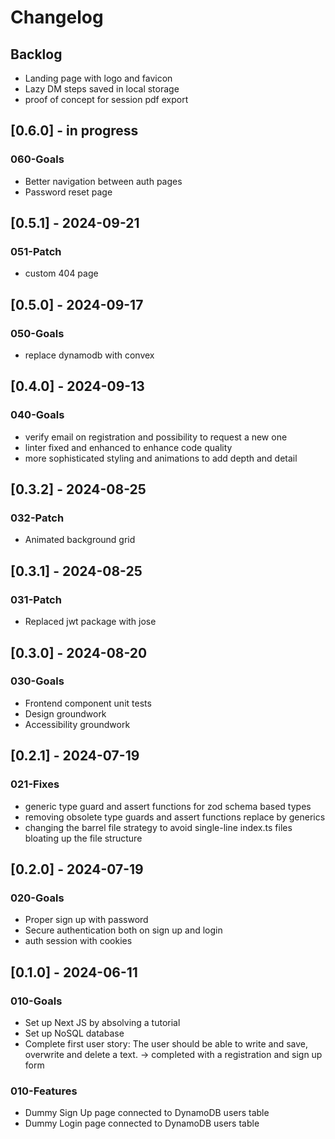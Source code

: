 # Changelog

## Backlog

- Landing page with logo and favicon
- Lazy DM steps saved in local storage
- proof of concept for session pdf export

## [0.6.0] - in progress

### 060-Goals

- Better navigation between auth pages
- Password reset page

## [0.5.1] - 2024-09-21

### 051-Patch

- custom 404 page

## [0.5.0] - 2024-09-17

### 050-Goals

- replace dynamodb with convex

## [0.4.0] - 2024-09-13

### 040-Goals

- verify email on registration and possibility to request a new one
- linter fixed and enhanced to enhance code quality
- more sophisticated styling and animations to add depth and detail

## [0.3.2] - 2024-08-25

### 032-Patch

- Animated background grid

## [0.3.1] - 2024-08-25

### 031-Patch

- Replaced jwt package with jose

## [0.3.0] - 2024-08-20

### 030-Goals

- Frontend component unit tests
- Design groundwork
- Accessibility groundwork

## [0.2.1] - 2024-07-19

### 021-Fixes

- generic type guard and assert functions for zod schema based types
- removing obsolete type guards and assert functions replace by generics
- changing the barrel file strategy to avoid single-line index.ts files bloating up the file structure

## [0.2.0] - 2024-07-19

### 020-Goals

- Proper sign up with password
- Secure authentication both on sign up and login
- auth session with cookies

## [0.1.0] - 2024-06-11

### 010-Goals

- Set up Next JS by absolving a tutorial
- Set up NoSQL database
- Complete first user story: The user should be able to write and save, overwrite and delete a text.
  -> completed with a registration and sign up form

### 010-Features

- Dummy Sign Up page connected to DynamoDB users table
- Dummy Login page connected to DynamoDB users table
